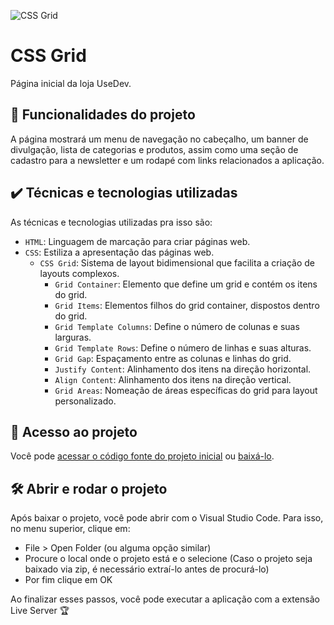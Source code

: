 
![CSS Grid](https://imgur.com/KfurviO.png)

# CSS Grid

Página inicial da loja UseDev.

## 🔨 Funcionalidades do projeto

A página mostrará um menu de navegação no cabeçalho, um banner de divulgação, lista de categorias e produtos, assim como uma seção de cadastro para a newsletter e um rodapé com links relacionados a aplicação.

## ✔️ Técnicas e tecnologias utilizadas

As técnicas e tecnologias utilizadas pra isso são:

- `HTML`: Linguagem de marcação para criar páginas web.
- `CSS`: Estiliza a apresentação das páginas web.
  - `CSS Grid`: Sistema de layout bidimensional que facilita a criação de layouts complexos.
    - `Grid Container`: Elemento que define um grid e contém os itens do grid.
    - `Grid Items`: Elementos filhos do grid container, dispostos dentro do grid.
    - `Grid Template Columns`: Define o número de colunas e suas larguras.
    - `Grid Template Rows`: Define o número de linhas e suas alturas.
    - `Grid Gap`: Espaçamento entre as colunas e linhas do grid.
    - `Justify Content`: Alinhamento dos itens na direção horizontal.
    - `Align Content`: Alinhamento dos itens na direção vertical.
    - `Grid Areas`: Nomeação de áreas específicas do grid para layout personalizado.

## 📁 Acesso ao projeto

Você pode [acessar o código fonte do projeto inicial](https://github.com/ThalesOliveira100/CSS_GRID-Ecommerce) ou [baixá-lo](https://github.com/ThalesOliveira100/CSS_GRID-Ecommerce/archive/refs/heads/main.zip).

## 🛠️ Abrir e rodar o projeto

Após baixar o projeto, você pode abrir com o Visual Studio Code. Para isso, no menu superior, clique em:

* File > Open Folder (ou alguma opção similar)
* Procure o local onde o projeto está e o selecione (Caso o projeto seja baixado via zip, é necessário extraí-lo antes de procurá-lo)
* Por fim clique em OK

Ao finalizar esses passos, você pode executar a aplicação com a extensão Live Server 🏆

